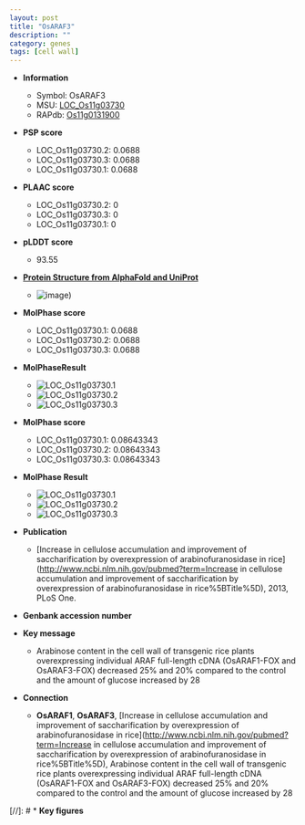 ```yaml
---
layout: post
title: "OsARAF3"
description: ""
category: genes
tags: [cell wall]
---
```


* **Information**  
    + Symbol: OsARAF3  
    + MSU: [LOC_Os11g03730](http://rice.plantbiology.msu.edu/cgi-bin/ORF_infopage.cgi?orf=LOC_Os11g03730)  
    + RAPdb: [Os11g0131900](http://rapdb.dna.affrc.go.jp/viewer/gbrowse_details/irgsp1?name=Os11g0131900)  

* **PSP score**  
    + LOC_Os11g03730.2: 0.0688 
    + LOC_Os11g03730.3: 0.0688 
    + LOC_Os11g03730.1: 0.0688 

* **PLAAC score**  
    + LOC_Os11g03730.2: 0 
    + LOC_Os11g03730.3: 0 
    + LOC_Os11g03730.1: 0 

* **pLDDT score**
    + 93.55

* **[Protein Structure from AlphaFold and UniProt](https://www.uniprot.org/uniprotkb/Q2RAZ7/entry#structure)**
    + ![image](https://ricepsp.github.io/images/Q2/AF-Q2RAZ7-F1.png))

* **MolPhase score**
    + LOC_Os11g03730.1: 0.0688
    + LOC_Os11g03730.2: 0.0688
    + LOC_Os11g03730.3: 0.0688

* **MolPhaseResult**
    + ![LOC_Os11g03730.1](https://ricepsp.github.io/pictures/LOC_Os11g/LOC_Os11g03730.1.png)
    + ![LOC_Os11g03730.2](https://ricepsp.github.io/pictures/LOC_Os11g/LOC_Os11g03730.2.png)
    + ![LOC_Os11g03730.3](https://ricepsp.github.io/pictures/LOC_Os11g/LOC_Os11g03730.3.png)

* **MolPhase score**
    + LOC_Os11g03730.1: 0.08643343
    + LOC_Os11g03730.2: 0.08643343
    + LOC_Os11g03730.3: 0.08643343

* **MolPhase Result**
    + ![LOC_Os11g03730.1](https://304243504.github.io/Pictures/LOC_Os11g/LOC_Os11g03730.1.png)
    + ![LOC_Os11g03730.2](https://304243504.github.io/Pictures/LOC_Os11g/LOC_Os11g03730.2.png)
    + ![LOC_Os11g03730.3](https://304243504.github.io/Pictures/LOC_Os11g/LOC_Os11g03730.3.png)

* **Publication**  
    + [Increase in cellulose accumulation and improvement of saccharification by overexpression of arabinofuranosidase in rice](http://www.ncbi.nlm.nih.gov/pubmed?term=Increase in cellulose accumulation and improvement of saccharification by overexpression of arabinofuranosidase in rice%5BTitle%5D), 2013, PLoS One.

* **Genbank accession number**  

* **Key message**  
    + Arabinose content in the cell wall of transgenic rice plants overexpressing individual ARAF full-length cDNA (OsARAF1-FOX and OsARAF3-FOX) decreased 25% and 20% compared to the control and the amount of glucose increased by 28

* **Connection**  
    + __OsARAF1__, __OsARAF3__, [Increase in cellulose accumulation and improvement of saccharification by overexpression of arabinofuranosidase in rice](http://www.ncbi.nlm.nih.gov/pubmed?term=Increase in cellulose accumulation and improvement of saccharification by overexpression of arabinofuranosidase in rice%5BTitle%5D), Arabinose content in the cell wall of transgenic rice plants overexpressing individual ARAF full-length cDNA (OsARAF1-FOX and OsARAF3-FOX) decreased 25% and 20% compared to the control and the amount of glucose increased by 28

[//]: # * **Key figures**  


